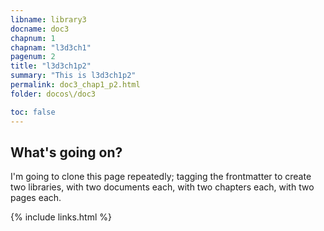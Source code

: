 ```yaml
---
libname: library3
docname: doc3
chapnum: 1
chapnam: "l3d3ch1"
pagenum: 2
title: "l3d3ch1p2"
summary: "This is l3d3ch1p2"
permalink: doc3_chap1_p2.html
folder: docos\/doc3

toc: false
---
```


## What's going on?

I'm going to clone this page repeatedly; tagging the frontmatter to create two libraries, with two documents each, with two chapters each, with two pages each.

{% include links.html %}